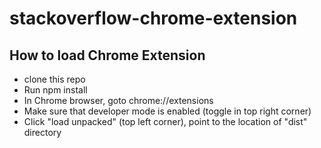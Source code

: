 # stackoverflow-chrome-extension

## How to load Chrome Extension
- clone this repo
- Run npm install
- In Chrome browser, goto chrome://extensions
- Make sure that developer mode is enabled (toggle in top right corner)
- Click "load unpacked" (top left corner), point to the location of "dist" directory
